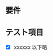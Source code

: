<!-- I want to review in Japanese. -->
## 要件

## テスト項目
- [x] xxxxxx
以下略
<!-- I want to review in Japanese. -->


<!-- 参考: https://zenn.dev/gmomedia/articles/copilot-japanese-review-tips -->
